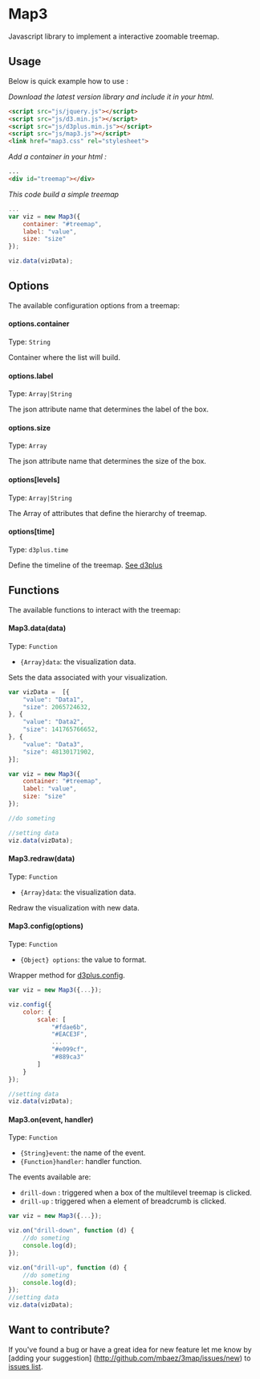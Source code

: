 # Map3
Javascript library to implement a interactive zoomable treemap.


## Usage
Below is quick example how to use :

*Download the latest version library and include it in your html.*

```html
<script src="js/jquery.js"></script>
<script src="js/d3.min.js"></script>
<script src="js/d3plus.min.js"></script>
<script src="js/map3.js"></script>
<link href="map3.css" rel="stylesheet">

```

*Add a container in your html :*

```html
...
<div id="treemap"></div>
```

*This code build a simple treemap*
```javascript
...
var viz = new Map3({
    container: "#treemap",
    label: "value",
    size: "size"
});

viz.data(vizData);
```


## Options
The available configuration options from a treemap:

#### options.container
Type: `String`

Container where the list will build. 


#### options.label
Type: `Array|String`

The json attribute name that determines the label of the box.

#### options.size
Type: `Array`

The json attribute name that determines the size of the box.

#### options[levels]
Type: `Array|String`

The Array of attributes that define the hierarchy of treemap.

#### options[time]
Type: `d3plus.time`

Define the timeline of the treemap. [See d3plus](https://github.com/alexandersimoes/d3plus/wiki/Visualizations#time-false--string--function--object-)

## Functions
The available functions to interact with the treemap:

#### Map3.data(data)
Type: `Function`
* `{Array}data`: the visualization data.

Sets the data associated with your visualization.

```javascript
var vizData =  [{
    "value": "Data1",
    "size": 2065724632,
}, {
    "value": "Data2",
    "size": 141765766652,
}, {
    "value": "Data3",
    "size": 48130171902,
}];

var viz = new Map3({
    container: "#treemap",
    label: "value",
    size: "size"
});

//do someting

//setting data
viz.data(vizData);
```
#### Map3.redraw(data)
Type: `Function`
* `{Array}data`: the visualization data.

Redraw the visualization with new data.

#### Map3.config(options)
Type: `Function`

* `{Object} options`: the value to format.

Wrapper method for [d3plus.config](https://github.com/alexandersimoes/d3plus/wiki/Visualizations#config-object-).

```javascript
var viz = new Map3({...});

viz.config({
    color: {
        scale: [
            "#fdae6b",
            "#EACE3F",
            ...
            "#e099cf",
            "#889ca3"
        ]
    }
});

//setting data
viz.data(vizData);
```

#### Map3.on(event, handler)
Type: `Function`

* `{String}event`: the name of the event.
* `{Function}handler`: handler function.

The events available are:

* `drill-down` : triggered when a box of the multilevel treemap is clicked.
* `drill-up` : triggered when a element of breadcrumb is clicked.

```javascript 
var viz = new Map3({...});

viz.on("drill-down", function (d) {
    //do someting
    console.log(d);
});

viz.on("drill-up", function (d) {
    //do someting
    console.log(d);
});
//setting data
viz.data(vizData);
```

## Want to contribute?

If you've found a bug or have a great idea for new feature let me know by [adding your suggestion]
(http://github.com/mbaez/3map/issues/new) to [issues list](https://github.com/mbaez/3map/issues).
